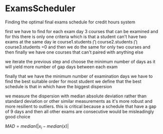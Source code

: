 # ExamsScheduler
Finding the optimal final exams schedule for credit hours system

first we have to find for each exam day 3 courses that can be examined and for this there is only one criteria which is that a student can't have two exams
at the same day ie course1.students $\bigcap$ course2.students $\bigcap$  course3.students =0
and then we do the same for only two courses and then finally we have one courses that can't paired with anything else

we iterate the previous step and choose the minimum number of days as it will yield more number of gap days between each exam 

finally that we have the minimum number of examination days we have to find the best suitable order for most student
we define that the best schedule is that in which have the biggest dispersion 

we measure the dispersion with median absolute deviation rather than standard deviation or other similar measurements as it's more robust and more resilient to outliers. this is critical because a schedule that have a gap of 9 days and then all other exams are consecutive would be misleadingly good choice
 
$MAD=median(|x_i - median(x)|$

